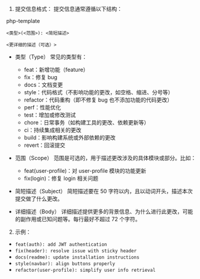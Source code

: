 1. 提交信息格式：
提交信息通常遵循以下结构：

php-template
```
<类型>(<范围>): <简短描述>

<更详细的描述（可选）>
```

- 类型（Type）
常见的类型有：
  - feat：新增功能（feature）
  - fix：修复 bug
  - docs：文档变更
  - style：代码格式（不影响功能的更改，如空格、缩进、分号等）
  - refactor：代码重构（即不修复 bug 也不添加功能的代码更改）
  - perf：性能优化
  - test：增加或修改测试
  - chore：日常事务（如构建工具的更改、依赖更新等）
  - ci：持续集成相关的更改
  - build：影响构建系统或外部依赖的更改
  - revert：回滚提交

- 范围（Scope）
范围是可选的，用于描述更改涉及的具体模块或部分。比如：
  - feat(user-profile)：对 user-profile 模块的功能更新
  - fix(login)：修复 login 相关问题

- 简短描述（Subject）
简短描述要在 50 字符以内，且以动词开头，描述本次提交做了什么更改。

- 详细描述（Body）
详细描述提供更多的背景信息、为什么进行此更改，可能的副作用或已知问题等。每行最好不超过 72 个字符。

2. 示例：
- `feat(auth): add JWT authentication`
- `fix(header): resolve issue with sticky header`
- `docs(readme): update installation instructions`
- `style(navbar): align buttons properly`
- `refactor(user-profile): simplify user info retrieval`